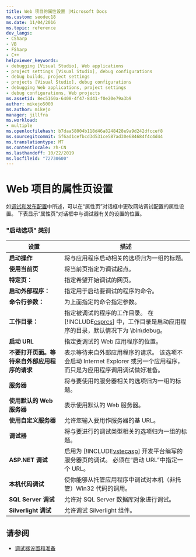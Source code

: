 ```yaml
---
title: Web 项目的属性设置 |Microsoft Docs
ms.custom: seodec18
ms.date: 11/04/2016
ms.topic: reference
dev_langs:
- CSharp
- VB
- FSharp
- C++
helpviewer_keywords:
- debugging [Visual Studio], Web applications
- project settings [Visual Studio], debug configurations
- debug builds, project settings
- projects [Visual Studio], debug configurations
- debugging Web applications, project settings
- debug configurations, Web projects
ms.assetid: 8ec5160a-6408-4f47-8d41-f0e20e79a3b9
author: mikejo5000
ms.author: mikejo
manager: jillfra
ms.workload:
- multiple
ms.openlocfilehash: b7daa58004b118d46a8248428e9a9d242dfccef8
ms.sourcegitcommit: 5f6ad1cefbcd3d531ce587ad30e684684f4c4d44
ms.translationtype: MT
ms.contentlocale: zh-CN
ms.lasthandoff: 10/22/2019
ms.locfileid: "72730600"
---
```

# <a name="property-pages-settings-for-web-projects"></a>Web 项目的属性页设置
如[调试和发布配置](../debugger/how-to-set-debug-and-release-configurations.md)中所述，可以在“属性页”对话框中更改网站调试配置的属性设置。 下表显示“属性页”对话框中与调试器有关的设置的位置。

### <a name="start-options-category"></a>"启动选项" 类别

| **设置** | **描述** |
| - | - |
| **启动操作** | 将与应用程序启动相关的选项归为一组的标题。 |
| **使用当前页** | 将当前页指定为调试起点。 |
| **特定页：** | 指定希望开始调试的网页。 |
| **启动外部程序：** | 指定用于启动要调试的程序的命令。 |
| **命令行参数：** | 为上面指定的命令指定参数。 |
| **工作目录：** | 指定被调试的程序的工作目录。 在 [!INCLUDE[csprcs](../data-tools/includes/csprcs_md.md)] 中，工作目录是启动应用程序的目录，默认情况下为 \bin\debug。 |
| **启动 URL** | 指定要调试的 Web 应用程序的位置。 |
| **不要打开页面。等待来自外部应用程序的请求** | 表示等待来自外部应用程序的请求。 该选项不会启动 Internet Explorer 或另一个应用程序， 而只是为应用程序调用调试做好准备。 |
| **服务器** | 将与要使用的服务器相关的选项归为一组的标题。 |
| **使用默认的 Web 服务器** | 表示使用默认的 Web 服务器。 |
| **使用自定义服务器** | 允许您输入要用作服务器的基 URL。 |
| **调试器** | 将与要进行的调试类型相关的选项归为一组的标题。 |
| **ASP.NET 调试** | 启用为 [!INCLUDE[vstecasp](../code-quality/includes/vstecasp_md.md)] 开发平台编写的服务器页的调试。 必须在“启动 URL”中指定一个 URL。 |
| **本机代码调试** | 使你能够从托管应用程序中调试对本机（非托管）Win32 代码的调用。 |
| **SQL Server 调试** | 允许对 SQL Server 数据库对象进行调试。 |
| **Silverlight 调试** | 允许调试 Silverlight 组件。 |

## <a name="see-also"></a>请参阅
- [调试器设置和准备](../debugger/debugger-settings-and-preparation.md)